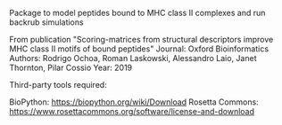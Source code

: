 Package to model peptides bound to MHC class II complexes and run backrub simulations

From publication "Scoring-matrices from structural descriptors improve MHC class II motifs of bound peptides"
Journal: Oxford Bioinformatics 
Authors: Rodrigo Ochoa, Roman Laskowski, Alessandro Laio, Janet Thornton, Pilar Cossio
Year: 2019

Third-party tools required:

BioPython: https://biopython.org/wiki/Download
Rosetta Commons: https://www.rosettacommons.org/software/license-and-download
